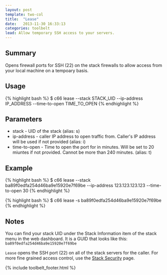 ```yaml
---
layout: post
template: two-col
title:  "Lease"
date:   2013-11-30 16:33:13
categories: toolbelt
lead: Allow temporary SSH access to your servers.
---
```


## Summary
Opens firewall ports for SSH (22) on the stack firewalls to allow access from your local machine on a tempoary basis.

## Usage
{% highlight bash %}
$ c66 lease --stack STACK_UID --ip-address IP_ADDRESS --time-to-open TIME_TO_OPEN
{% endhighlight %}

## Parameters
* stack - UID of the stack (alias: s)
* ip-address - caller IP address to open traffic from. Caller's IP address will be used if not provided (alias: i)
* time-to-open - Time to open the port for in minutes. Will be set to 20 miuntes if not provided. Cannot be more than 240 minutes. (alias: t)

## Example
{% highlight bash %}
$ c66 lease --stack ba89f0edfa254d46ba9e15920e7f69be --ip-address 123.123.123.123 --time-to-open 30
{% endhighlight %}

{% highlight bash %}
$ c66 lease -s ba89f0edfa254d46ba9e15920e7f69be
{% endhighlight %}

## Notes
You can find your stack UID under the Stack Information item of the stack menu in the web dashboard. It is a GUID that looks like this: `ba89f0edfa254d46ba9e15920e7f69be`

`Lease` opens the SSH port (22) on all of the stack servers for the caller. For more fine grained access control, use the [Stack Security](/stack-features/stack-security.html) page.

{% include toolbelt_footer.html %}